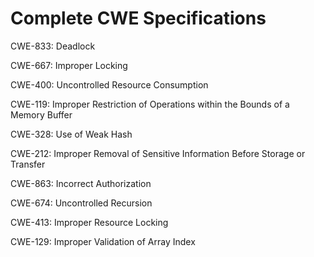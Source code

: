 

# Complete CWE Specifications

CWE-833: Deadlock

CWE-667: Improper Locking

CWE-400: Uncontrolled Resource Consumption

CWE-119: Improper Restriction of Operations within the Bounds of a Memory Buffer

CWE-328: Use of Weak Hash

CWE-212: Improper Removal of Sensitive Information Before Storage or Transfer

CWE-863: Incorrect Authorization

CWE-674: Uncontrolled Recursion

CWE-413: Improper Resource Locking

CWE-129: Improper Validation of Array Index
